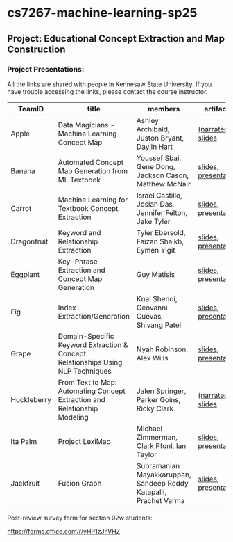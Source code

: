# cs7267-machine-learning-sp25

## Project: Educational Concept Extraction and Map Construction

### Project Presentations:

All the links are shared with people in Kennesaw State University. If you have trouble accessing the links, please contact the course instructor.

| TeamID      | title                                                                           | members                                                           | artifacts                                                                                                                                                                                                                                                                                                                                                                                                                                                                                                                                                                           |
|-------------|---------------------------------------------------------------------------------|-------------------------------------------------------------------|--------------------------------------------------------------------------------------------------------------------------------------------------------------------------------------------------------------------------------------------------------------------------------------------------------------------------------------------------------------------------------------------------------------------------------------------------------------------------------------------------------------------------------------------------------------------------------------|
| Apple       | Data Magicians - Machine Learning Concept Map                                   | Ashley Archibald, Juston Bryant, Daylin Hart                      | <a href="https://tinyurl.com/2casnwxm">(narrated) slides</a>                                                                                                                                                                                                                                                                                                                                                                                                                                                                                                                        |
| Banana      | Automated Concept Map Generation from ML Textbook                               | Youssef Sbai, Gene Dong, Jackson Cason, Matthew McNair            | <a href="https://kennesawedu.sharepoint.com/:p:/s/Team-CS72672025Spring-ConceptExtractionandMapConstructionpro/EZGmU2gFc3BPn1S5Qnsa_-MBlgQI4Qdwy8Al9LwHD3Yc0A?e=ueqoSn">slides</a>, <a href="https://youtu.be/xAnXqaL0sSM">presentation</a>                                                                                                                                                                                                                                                                                                                                                                                                                                                                          |
| Carrot      | Machine Learning for Textbook Concept Extraction                                | Israel Castillo, Josiah Das, Jennifer Felton, Jake Tyler          | <a href="https://tinyurl.com/29wofve2">slides</a>, <a href="https://tinyurl.com/2yyk49xs">presentation</a>                                                                                                                                                                                                                                                                                                                                                                                                                                                                          |
| Dragonfruit | Keyword and Relationship Extraction                                             | Tyler Ebersold, Faizan Shaikh, Eymen Yigit                        | <a href="https://tinyurl.com/29jsl6xc">slides</a>, <a href="https://kennesawedu.sharepoint.com/:v:/s/Team-CS72672025Spring-ConceptExtractionandMapConstructionpro/EbvgsCMgmd9NoxkZMJWrzLcBfDZt_Ik3sZlv5aEk5DbYqg?nav=eyJyZWZlcnJhbEluZm8iOnsicmVmZXJyYWxBcHAiOiJTdHJlYW1XZWJBcHAiLCJyZWZlcnJhbFZpZXciOiJTaGFyZURpYWxvZy1MaW5rIiwicmVmZXJyYWxBcHBQbGF0Zm9ybSI6IldlYiIsInJlZmVycmFsTW9kZSI6InZpZXcifX0%3D&e=85nEED">presentation</a>                                                                                                                                                                                                                                                                                                                                                                                                                                                                          |
| Eggplant    | Key-Phrase Extraction and Concept Map Generation                                | Guy Matisis                                                       | <a href="https://tinyurl.com/26xfw2cs">slides</a>, <a href="https://nam04.safelinks.protection.outlook.com/?url=https%3A%2F%2Fdrive.google.com%2Ffile%2Fd%2F15msZ00mod3k1A_QTxmPyCFZFP0cSwLjO%2Fview%3Fusp%3Dsharing&data=05%7C02%7Cjnoh3%40kennesaw.edu%7C722fa925dc5840aae0f508dd8329dcd0%7C45f26ee5f134439ebc93e6c7e33d61c2%7C1%7C0%7C638810937999953924%7CUnknown%7CTWFpbGZsb3d8eyJFbXB0eU1hcGkiOnRydWUsIlYiOiIwLjAuMDAwMCIsIlAiOiJXaW4zMiIsIkFOIjoiTWFpbCIsIldUIjoyfQ%3D%3D%7C0%7C%7C%7C&sdata=IK%2Bdem0YUJLNO4bhwavsPQZLeREemZ4Kq3wch4WX%2BvE%3D&reserved=0">presentation</a> |
| Fig         | Index Extraction/Generation                                                     | Knal Shenoi, Geovanni Cuevas, Shivang Patel                       | <a href="https://tinyurl.com/29et2dxs">slides</a>, <a href="https://youtu.be/2wFu28zkEXk">presentation</a>                                                                                                                                                                                                                                                                                                                                                                                                                                                                          |
| Grape       | Domain-Specific Keyword Extraction & Concept Relationships Using NLP Techniques | Nyah Robinson, Alex Wills                                         | <a href="https://kennesawedu.sharepoint.com/:b:/s/Team-CS72672025Spring-ConceptExtractionandMapConstructionpro/EX4EWarEgKtNjF8CvhmHI3QBY0xEQf1gd3wEQqTOkAu38Q?e=4dyHcB">slides</a>, <a href="https://tinyurl.com/29cvmye6">presentation</a>                                                                                                                                                                                                                                                                                                                                                                                                                                                                          |
| Huckleberry | From Text to Map: Automating Concept Extraction and Relationship Modeling       | Jalen Springer, Parker Goins, Ricky Clark                         | <a href="https://tinyurl.com/29xueonr">(narrated) slides</a>                                                                                                                                                                                                                                                                                                                                                                                                                                                                                                                        |
| Ita Palm    | Project LexiMap                                                                 | Michael Zimmerman, Clark Pfonl, Ian Taylor                        | <a href="https://tinyurl.com/2c32dr5y">slides</a>, <a href="https://tinyurl.com/2byfg7xd">presentation</a>                                                                                                                                                                                                                                                                                                                                                                                                                                                                          |
| Jackfruit   | Fusion Graph                                                                    | Subramanian Mayakkaruppan, Sandeep Reddy Katapalli, Prachet Varma | <a href="https://kennesawedu.sharepoint.com/:p:/s/Team-CS72672025Spring-ConceptExtractionandMapConstructionpro/EZT6a2y5eklPmvBgSWWytmoBJKAfeTnIkdZ67Sa3bV6c7g?e=Nou3t4">slides</a>, <a href="https://kennesaw.voicethread.com/myvoice/thread/30668769/172964956/155423083">presentation</a>                                                                                                                                                                                                                                                                                         |

Post-review survey form for section 02w students: 

https://forms.office.com/r/yHP1zJnVHZ


